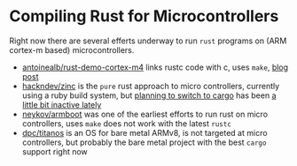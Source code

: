 # Compiling Rust for Microcontrollers

Right now there are several efferts underway to run `rust` programs
on (ARM cortex-m based) microcontrollers.

* [antoinealb/rust-demo-cortex-m4](https://github.com/antoinealb/rust-demo-cortex-m4)
  links rustc code with c, uses `make`, [blog post](http://antoinealb.net/programming/2015/05/01/rust-on-arm-microcontroller.html)
* [hackndev/zinc](https://github.com/hackndev/zinc) is the `pure` rust
  approach to micro controllers, currently using a ruby build system,
  but [planning to switch to cargo](https://github.com/hackndev/zinc/pull/219)
  has been [a little bit inactive lately](https://github.com/hackndev/zinc/issues/284)
* [neykov/armboot](https://github.com/neykov/armboot) was one of the earliest
  efforts to run rust on micro controllers, uses `make` does not work
  with the latest `rustc`
* [dpc/titanos](https://github.com/dpc/titanos) is an OS for bare metal ARMv8,
  is not targeted at micro controllers, but probably the bare metal project
  with the best `cargo` support right now
